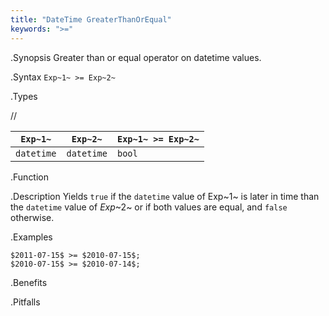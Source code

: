 ```yaml
---
title: "DateTime GreaterThanOrEqual"
keywords: ">="
---
```


.Synopsis
Greater than or equal operator on datetime values.

.Syntax
`Exp~1~ >= Exp~2~`

.Types

//

| `Exp~1~`      | `Exp~2~`      | `Exp~1~ >= Exp~2~`  |
| --- | --- | --- |
| `datetime`     |  `datetime`    | `bool`                |


.Function

.Description
Yields `true` if the `datetime` value of Exp~1~ is later in time than the `datetime` value
of _Exp_~2~ or if both values are equal, and `false` otherwise.

.Examples
```rascal-shell
$2011-07-15$ >= $2010-07-15$;
$2010-07-15$ >= $2010-07-14$;
```

.Benefits

.Pitfalls

